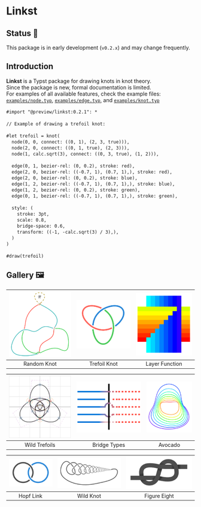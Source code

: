 # Linkst

## Status 🚧  

This package is in early development (`v0.2.x`) and may change frequently.

## Introduction  

**Linkst** is a Typst package for drawing knots in knot theory.  
Since the package is new, formal documentation is limited.  
For examples of all available features, check the example files:  
[`examples/node.typ`](examples/node.typ), [`examples/edge.typ`](examples/edge.typ), and [`examples/knot.typ`](examples/knot.typ)

```typ
#import "@preview/linkst:0.2.1": *

// Example of drawing a trefoil knot:

#let trefoil = knot(
  node(0, 0, connect: ((0, 1), (2, 3, true))),
  node(2, 0, connect: ((0, 1, true), (2, 3))),
  node(1, calc.sqrt(3), connect: ((0, 3, true), (1, 2))),
  
  edge(0, 1, bezier-rel: (0, 0.2), stroke: red),
  edge(2, 0, bezier-rel: ((-0.7, 1), (0.7, 1),), stroke: red),
  edge(2, 0, bezier-rel: (0, 0.2), stroke: blue),
  edge(1, 2, bezier-rel: ((-0.7, 1), (0.7, 1),), stroke: blue),
  edge(1, 2, bezier-rel: (0, 0.2), stroke: green),
  edge(0, 1, bezier-rel: ((-0.7, 1), (0.7, 1),), stroke: green),

  style: (
    stroke: 3pt,
    scale: 0.8,
    bridge-space: 0.6,
    transform: ((-1, -calc.sqrt(3) / 3),),
  )
)

#draw(trefoil)
```

## Gallery 🖼️

| ![Random Knot](gallery/random.png) | ![Trefoil Knot](gallery/trefoil.png) | ![Layer Function](gallery/layers.png) |
|:---:|:---:|:---:|
| Random Knot | Trefoil Knot | Layer Function |

| ![Wild Trefoils](gallery/wild-trefoils.png) | ![Bridge Types](gallery/bridges.png) | ![Avocado](gallery/avocado.png) |
|:---:|:---:|:---:|
| Wild Trefoils | Bridge Types | Avocado |

| ![Hopf Link](gallery/hopf.png) | ![Wild Knot](gallery/wild.png) | ![Figure Eight](gallery/figure-eight.png) |
|:---:|:---:|:---:|
| Hopf Link | Wild Knot | Figure Eight |
